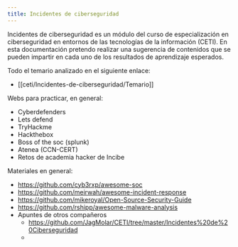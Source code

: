 ```yaml
---
title: Incidentes de ciberseguridad
---
```


Incidentes de ciberseguridad es un módulo del curso de especialización en ciberseguridad en entornos de las tecnologías de la información (CETI). En esta documentación pretendo realizar una sugerencia de contenidos que se pueden impartir en cada uno de los resultados de aprendizaje esperados.

Todo el temario analizado en el siguiente enlace:
- [[ceti/Incidentes-de-ciberseguridad/Temario]]

Webs para practicar, en general:
- Cyberdefenders
- Lets defend
- TryHackme
- Hackthebox
- Boss of the soc (splunk)
- Atenea (CCN-CERT)
- Retos de academia hacker de Incibe

Materiales en general:
- https://github.com/cyb3rxp/awesome-soc
- https://github.com/meirwah/awesome-incident-response
- https://github.com/mikeroyal/Open-Source-Security-Guide
- https://github.com/rshipp/awesome-malware-analysis
- Apuntes de otros compañeros
	- https://github.com/JagMolar/CETI/tree/master/Incidentes%20de%20Ciberseguridad
	- 